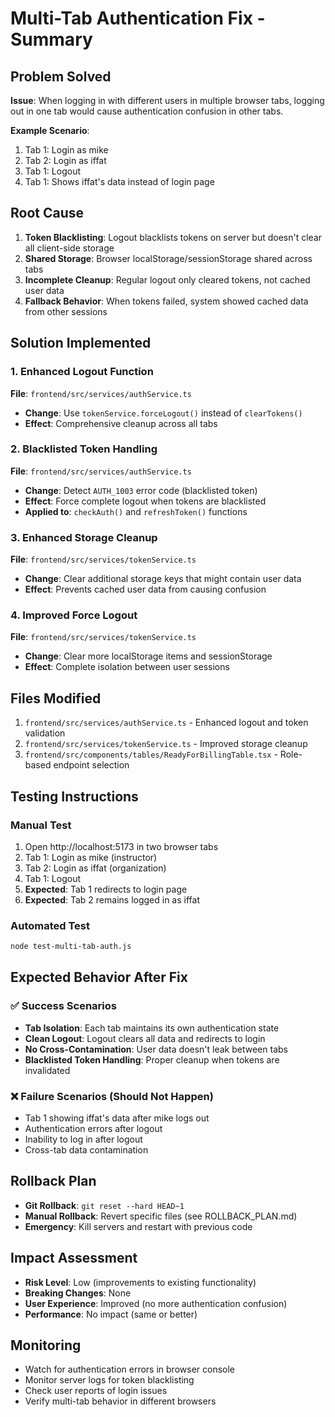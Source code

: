 # Multi-Tab Authentication Fix - Summary

## Problem Solved
**Issue**: When logging in with different users in multiple browser tabs, logging out in one tab would cause authentication confusion in other tabs.

**Example Scenario**:
1. Tab 1: Login as mike
2. Tab 2: Login as iffat  
3. Tab 1: Logout
4. Tab 1: Shows iffat's data instead of login page

## Root Cause
1. **Token Blacklisting**: Logout blacklists tokens on server but doesn't clear all client-side storage
2. **Shared Storage**: Browser localStorage/sessionStorage shared across tabs
3. **Incomplete Cleanup**: Regular logout only cleared tokens, not cached user data
4. **Fallback Behavior**: When tokens failed, system showed cached data from other sessions

## Solution Implemented

### 1. Enhanced Logout Function
**File**: `frontend/src/services/authService.ts`
- **Change**: Use `tokenService.forceLogout()` instead of `clearTokens()`
- **Effect**: Comprehensive cleanup across all tabs

### 2. Blacklisted Token Handling
**File**: `frontend/src/services/authService.ts`
- **Change**: Detect `AUTH_1003` error code (blacklisted token)
- **Effect**: Force complete logout when tokens are blacklisted
- **Applied to**: `checkAuth()` and `refreshToken()` functions

### 3. Enhanced Storage Cleanup
**File**: `frontend/src/services/tokenService.ts`
- **Change**: Clear additional storage keys that might contain user data
- **Effect**: Prevents cached user data from causing confusion

### 4. Improved Force Logout
**File**: `frontend/src/services/tokenService.ts`
- **Change**: Clear more localStorage items and sessionStorage
- **Effect**: Complete isolation between user sessions

## Files Modified
1. `frontend/src/services/authService.ts` - Enhanced logout and token validation
2. `frontend/src/services/tokenService.ts` - Improved storage cleanup
3. `frontend/src/components/tables/ReadyForBillingTable.tsx` - Role-based endpoint selection

## Testing Instructions

### Manual Test
1. Open http://localhost:5173 in two browser tabs
2. Tab 1: Login as mike (instructor)
3. Tab 2: Login as iffat (organization)
4. Tab 1: Logout
5. **Expected**: Tab 1 redirects to login page
6. **Expected**: Tab 2 remains logged in as iffat

### Automated Test
```bash
node test-multi-tab-auth.js
```

## Expected Behavior After Fix

### ✅ Success Scenarios
- **Tab Isolation**: Each tab maintains its own authentication state
- **Clean Logout**: Logout clears all data and redirects to login
- **No Cross-Contamination**: User data doesn't leak between tabs
- **Blacklisted Token Handling**: Proper cleanup when tokens are invalidated

### ❌ Failure Scenarios (Should Not Happen)
- Tab 1 showing iffat's data after mike logs out
- Authentication errors after logout
- Inability to log in after logout
- Cross-tab data contamination

## Rollback Plan
- **Git Rollback**: `git reset --hard HEAD~1`
- **Manual Rollback**: Revert specific files (see ROLLBACK_PLAN.md)
- **Emergency**: Kill servers and restart with previous code

## Impact Assessment
- **Risk Level**: Low (improvements to existing functionality)
- **Breaking Changes**: None
- **User Experience**: Improved (no more authentication confusion)
- **Performance**: No impact (same or better)

## Monitoring
- Watch for authentication errors in browser console
- Monitor server logs for token blacklisting
- Check user reports of login issues
- Verify multi-tab behavior in different browsers 